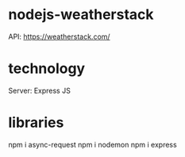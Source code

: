 # nodejs-weatherstack
API: https://weatherstack.com/

# technology
Server: Express JS


# libraries
npm i async-request
npm i nodemon
npm i express
